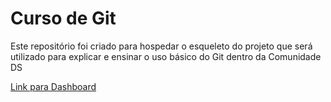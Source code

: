 # Curso de Git
Este repositório foi criado para hospedar o esqueleto do projeto que será utilizado para explicar e ensinar o uso básico do Git dentro da Comunidade DS

[Link para Dashboard](https://leopazds-curso-git-bikes.streamlit.app/)